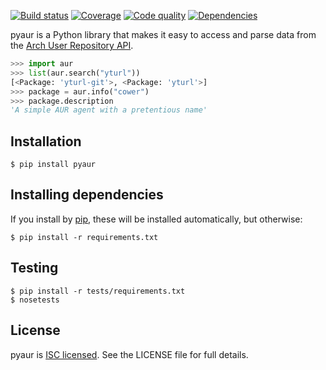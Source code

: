 [![Build status][travis-image]][travis-builds]
[![Coverage][coveralls-image]][coveralls]
[![Code quality][scrutinizer-image]][scrutinizer]
[![Dependencies][requires-image]][requires]

[travis-builds]: https://travis-ci.org/cdown/pyaur
[travis-image]: https://img.shields.io/travis/cdown/pyaur/master.svg
[coveralls]: https://coveralls.io/r/cdown/pyaur
[coveralls-image]: https://img.shields.io/coveralls/cdown/pyaur/master.svg
[scrutinizer]: https://scrutinizer-ci.com/g/cdown/pyaur/code-structure/master/hot-spots
[scrutinizer-image]: https://img.shields.io/scrutinizer/g/cdown/pyaur.svg
[requires]: https://requires.io/github/cdown/pyaur/requirements/?branch=master
[requires-image]: https://img.shields.io/requires/github/cdown/pyaur.svg

pyaur is a Python library that makes it easy to access and parse data from the
[Arch User Repository API][api].

```python
>>> import aur
>>> list(aur.search("yturl"))
[<Package: 'yturl-git'>, <Package: 'yturl'>]
>>> package = aur.info("cower")
>>> package.description
'A simple AUR agent with a pretentious name'
```

[api]: https://wiki.archlinux.org/index.php/AurJson

## Installation

    $ pip install pyaur

## Installing dependencies

If you install by [pip][], these will be installed automatically, but
otherwise:

    $ pip install -r requirements.txt

[pip]: https://pypi.python.org/pypi/pip

## Testing

    $ pip install -r tests/requirements.txt
    $ nosetests

## License

pyaur is [ISC licensed][isc]. See the LICENSE file for full details.

[isc]: http://en.wikipedia.org/wiki/ISC_license
